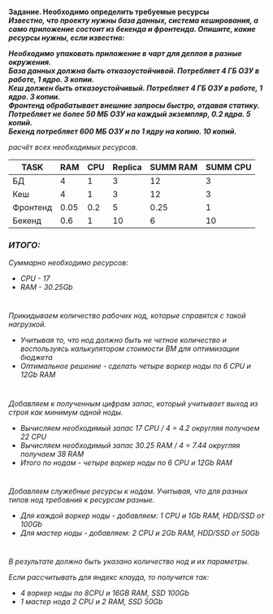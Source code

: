 **Задание. Необходимо определить требуемые ресурсы** <br>
_**Известно, что проекту нужны база данных, система кеширования, а само приложение состоит из бекенда и фронтенда. Опишите, какие ресурсы нужны, если известно:**_ <br>

_**Необходимо упаковать приложение в чарт для деплоя в разные окружения.**_ <br>
_**База данных должна быть отказоустойчивой. Потребляет 4 ГБ ОЗУ в работе, 1 ядро. 3 копии.**_ <br>
_**Кеш должен быть отказоустойчивый. Потребляет 4 ГБ ОЗУ в работе, 1 ядро. 3 копии.**_ <br>
_**Фронтенд обрабатывает внешние запросы быстро, отдавая статику. Потребляет не более 50 МБ ОЗУ на каждый экземпляр, 0.2 ядра. 5 копий.**_ <br>
_**Бекенд потребляет 600 МБ ОЗУ и по 1 ядру на копию. 10 копий.**_ <br>

<i>расчёт всех необходимых ресурсов.<i/>

| TASK     | RAM  | CPU | Replica | SUMM RAM | SUMM CPU |
|----------|------|-----|---------|----------|----------|
| БД       | 4    | 1   | 3       | 12       | 3        |
| Кеш      | 4    | 1   | 3       | 12       | 3        |
| Фронтенд | 0.05 | 0.2 | 5       | 0.25     | 1        |
| Бекенд   | 0.6  | 1   | 10      | 6        | 10       |

### ИТОГО:
Суммарно необходимо ресурсов:

* CPU - 17
* RAM - 30.25Gb

#

<i>Прикидываем количество рабочих нод, которые справятся с такой нагрузкой.</i>

* Учитывая то, что нод должно быть не четное количество и воспользуясь калькулятором стоимости ВМ для оптимизации бюджета
* Оптимальное решение - сделать четыре воркер ноды по 6 CPU и 12Gb RAM

#

<i>Добавляем к полученным цифрам запас, который учитывает выход из строя как минимум одной ноды.</i>

*  Вычисляем необходимый запас 17 CPU / 4 = 4.2 округляя получаем 22 CPU
*  Вычисляем необходимый запас 30.25 RAM / 4 = 7.44 округляя получаем 38 RAM
*  Итого по нодам - четыре воркер ноды по 6 CPU и 12Gb RAM

#

<i>Добавляем служебные ресурсы к нодам. Учитывая, что для разных типов нод требовния к ресурсам разные.</i>

* Для каждой воркер ноды - добавляем: 1 CPU и 1Gb RAM, HDD/SSD от 100Gb
* Для мастер ноды - добавляем: 2 CPU и 2Gb RAM, HDD/SSD от 50Gb

#

<i>В результате должно быть указано количество нод и их параметры.</i>

Если рассчитывать для яндекс клауда, то получится так:

* 4 воркер ноды по 8CPU и 16GB RAM, SSD 100Gb
* 1 мастер нода 2 CPU и 2 RAM, SSD 50Gb
